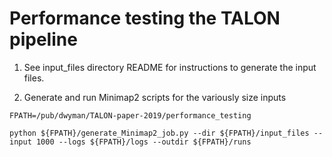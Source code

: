 # Performance testing the TALON pipeline

1. See input_files directory README for instructions to generate the input files.

2. Generate and run Minimap2 scripts for the variously size inputs
```
FPATH=/pub/dwyman/TALON-paper-2019/performance_testing

python ${FPATH}/generate_Minimap2_job.py --dir ${FPATH}/input_files --input 1000 --logs ${FPATH}/logs --outdir ${FPATH}/runs
```
